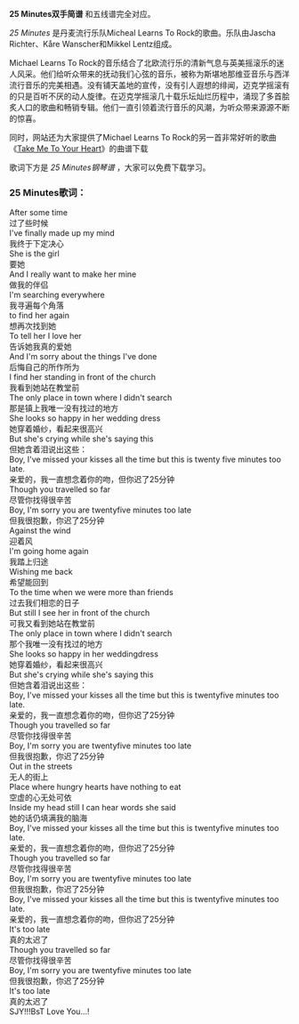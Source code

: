 

**25 Minutes双手简谱** 和五线谱完全对应。

_25 Minutes_ 是丹麦流行乐队Micheal Learns To Rock的歌曲。乐队由Jascha Richter、Kåre
Wanscher和Mikkel Lentz组成。

Michael Learns To
Rock的音乐结合了北欧流行乐的清新气息与英美摇滚乐的迷人风采。他们给听众带来的抚动我们心弦的音乐，被称为斯堪地那维亚音乐与西洋流行音乐的完美相遇。没有铺天盖地的宣传，没有引人遐想的绯闻，迈克学摇滚有的只是百听不厌的动人旋律。在迈克学摇滚几十载乐坛灿烂历程中，涌现了多首脍炙人口的歌曲和畅销专辑。他们一直引领着流行音乐的风潮，为听众带来源源不断的惊喜。

同时，网站还为大家提供了Michael Learns To Rock的另一首非常好听的歌曲《[Take Me To Your
Heart](Music-1429-Take-Me-To-Your-Heart-吻别英文版.html "Take Me To Your
Heart")》的曲谱下载

歌词下方是 _25 Minutes钢琴谱_ ，大家可以免费下载学习。

### 25 Minutes歌词：

After some time  
过了些时候  
I've finally made up my mind  
我终于下定决心  
She is the girl  
要她  
And I really want to make her mine  
做我的伴侣  
I'm searching everywhere  
我寻遍每个角落  
to find her again  
想再次找到她  
To tell her I love her  
告诉她我真的爱她  
And I'm sorry about the things I've done  
后悔自己的所作所为  
I find her standing in front of the church  
我看到她站在教堂前  
The only place in town where I didn't search  
那是镇上我唯一没有找过的地方  
She looks so happy in her wedding dress  
她穿着婚纱，看起来很高兴  
But she's crying while she's saying this  
但她含着泪说出这些：  
Boy, I've missed your kisses all the time but this is twenty five minutes too
late.  
亲爱的，我一直想念着你的吻，但你迟了25分钟  
Though you travelled so far  
尽管你找得很辛苦  
Boy, I'm sorry you are twentyfive minutes too late  
但我很抱歉，你迟了25分钟  
Against the wind  
迎着风  
I'm going home again  
我踏上归途  
Wishing me back  
希望能回到  
To the time when we were more than friends  
过去我们相恋的日子  
But still I see her in front of the church  
可我又看到她站在教堂前  
The only place in town where I didn't search  
那个我唯一没有找过的地方  
She looks so happy in her weddingdress  
她穿着婚纱，看起来很高兴  
But she's crying while she's saying this  
但她含着泪说出这些：  
Boy, I've missed your kisses all the time but this is twentyfive minutes too
late.  
亲爱的，我一直想念着你的吻，但你迟了25分钟  
Though you travelled so far  
尽管你找得很辛苦  
Boy, I'm sorry you are twentyfive minutes too late  
但我很抱歉，你迟了25分钟  
Out in the streets  
无人的街上  
Place where hungry hearts have nothing to eat  
空虚的心无处可依  
Inside my head still I can hear words she said  
她的话仍填满我的脑海  
Boy, I've missed your kisses all the time but this is twentyfive minutes too
late.  
亲爱的，我一直想念着你的吻，但你迟了25分钟  
Though you travelled so far  
尽管你找得很辛苦  
Boy, I'm sorry you are twentyfive minutes too late  
但我很抱歉，你迟了25分钟  
Boy, I've missed your kisses all the time but this is twentyfive minutes too
late.  
亲爱的，我一直想念着你的吻，但你迟了25分钟  
It's too late  
真的太迟了  
Though you travelled so far  
尽管你找得很辛苦  
Boy, I'm sorry you are twentyfive minutes too late  
但我很抱歉，你迟了25分钟  
It's too late  
真的太迟了  
SJY!!!BsT Love You...!

